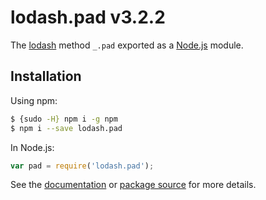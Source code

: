 # lodash.pad v3.2.2

The [lodash](https://lodash.com/) method `_.pad` exported as a [Node.js](https://nodejs.org/) module.

## Installation

Using npm:
```bash
$ {sudo -H} npm i -g npm
$ npm i --save lodash.pad
```

In Node.js:
```js
var pad = require('lodash.pad');
```

See the [documentation](https://lodash.com/docs#pad) or [package source](https://github.com/lodash/lodash/blob/3.2.2-npm-packages/lodash.pad) for more details.
